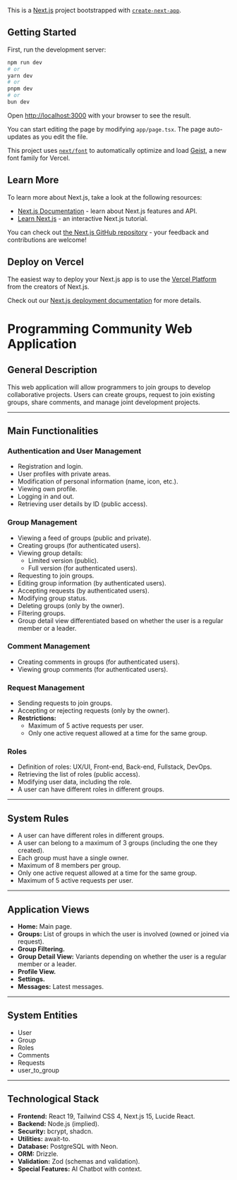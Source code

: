 This is a [Next.js](https://nextjs.org) project bootstrapped with [`create-next-app`](https://nextjs.org/docs/app/api-reference/cli/create-next-app).

## Getting Started

First, run the development server:

```bash
npm run dev
# or
yarn dev
# or
pnpm dev
# or
bun dev
```

Open [http://localhost:3000](http://localhost:3000) with your browser to see the result.

You can start editing the page by modifying `app/page.tsx`. The page auto-updates as you edit the file.

This project uses [`next/font`](https://nextjs.org/docs/app/building-your-application/optimizing/fonts) to automatically optimize and load [Geist](https://vercel.com/font), a new font family for Vercel.

## Learn More

To learn more about Next.js, take a look at the following resources:

- [Next.js Documentation](https://nextjs.org/docs) - learn about Next.js features and API.
- [Learn Next.js](https://nextjs.org/learn) - an interactive Next.js tutorial.

You can check out [the Next.js GitHub repository](https://github.com/vercel/next.js) - your feedback and contributions are welcome!

## Deploy on Vercel

The easiest way to deploy your Next.js app is to use the [Vercel Platform](https://vercel.com/new?utm_medium=default-template&filter=next.js&utm_source=create-next-app&utm_campaign=create-next-app-readme) from the creators of Next.js.

Check out our [Next.js deployment documentation](https://nextjs.org/docs/app/building-your-application/deploying) for more details.

# Programming Community Web Application

## General Description
This web application will allow programmers to join groups to develop collaborative projects. Users can create groups, request to join existing groups, share comments, and manage joint development projects.

---
## Main Functionalities

### Authentication and User Management
- Registration and login.
- User profiles with private areas.
- Modification of personal information (name, icon, etc.).
- Viewing own profile.
- Logging in and out.
- Retrieving user details by ID (public access).

### Group Management
- Viewing a feed of groups (public and private).
- Creating groups (for authenticated users).
- Viewing group details:
  - Limited version (public).
  - Full version (for authenticated users).
- Requesting to join groups.
- Editing group information (by authenticated users).
- Accepting requests (by authenticated users).
- Modifying group status.
- Deleting groups (only by the owner).
- Filtering groups.
- Group detail view differentiated based on whether the user is a regular member or a leader.

### Comment Management
- Creating comments in groups (for authenticated users).
- Viewing group comments (for authenticated users).

### Request Management
- Sending requests to join groups.
- Accepting or rejecting requests (only by the owner).
- **Restrictions:**
  - Maximum of 5 active requests per user.
  - Only one active request allowed at a time for the same group.

### Roles
- Definition of roles: UX/UI, Front-end, Back-end, Fullstack, DevOps.
- Retrieving the list of roles (public access).
- Modifying user data, including the role.
- A user can have different roles in different groups.

---

## System Rules
- A user can have different roles in different groups.
- A user can belong to a maximum of 3 groups (including the one they created).
- Each group must have a single owner.
- Maximum of 8 members per group.
- Only one active request allowed at a time for the same group.
- Maximum of 5 active requests per user.

---

## Application Views
- **Home:** Main page.
- **Groups:** List of groups in which the user is involved (owned or joined via request).
- **Group Filtering.**
- **Group Detail View:** Variants depending on whether the user is a regular member or a leader.
- **Profile View.**
- **Settings.**
- **Messages:** Latest messages.

---

## System Entities
- User
- Group
- Roles
- Comments
- Requests
- user_to_group

---

## Technological Stack
- **Frontend:** React 19, Tailwind CSS 4, Next.js 15, Lucide React.
- **Backend:** Node.js (implied).
- **Security:** bcrypt, shadcn.
- **Utilities:** await-to.
- **Database:** PostgreSQL with Neon.
- **ORM:** Drizzle.
- **Validation:** Zod (schemas and validation).
- **Special Features:** AI Chatbot with context.
